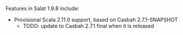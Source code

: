Features in Salat 1.9.8 include:

- Provisional Scala 2.11.0 support, based on Casbah 2.7.1-SNAPSHOT
  - TODO: update to Casbah 2.7.1 final when it is released